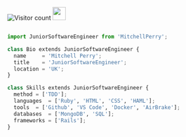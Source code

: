 ![Visitor count](https://visitor-badge.laobi.icu/badge?page_id=MPerry-SB)   <img src="https://media.giphy.com/media/dxn6fRlTIShoeBr69N/giphy.gif" width="30">


```python

import JuniorSoftwareEngineer from 'MitchellPerry';

class Bio extends JuniorSoftwareEngineer {
  name     = 'Mitchell Perry';
  title    = 'JuniorSoftwareEngineer';
  location = 'UK';
}

class Skills extends JuniorSoftwareEngineer {
  method = ['TDD'];
  languages  = ['Ruby', 'HTML', 'CSS', 'HAML'];
  tools  = ['Github', 'VS Code', 'Docker', 'AirBrake'];
  databases  = ['MongoDB', 'SQL'];
  frameworks = ['Rails'];
}

```


